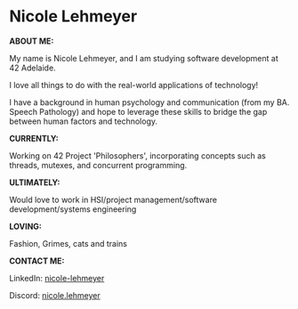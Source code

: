 # Nicole Lehmeyer

**ABOUT ME:**

My name is Nicole Lehmeyer, and I am studying software development at 42 Adelaide.

I love all things to do with the real-world applications of technology!

I have a background in human psychology and communication \(from my BA. Speech Pathology\) and hope to leverage these skills to bridge the gap between human factors and technology.

**CURRENTLY:**

Working on 42 Project 'Philosophers', incorporating concepts such as threads, mutexes, and concurrent programming.

**ULTIMATELY:**

Would love to work in HSI/project management/software development/systems engineering

**LOVING:**

Fashion, Grimes, cats and trains

**CONTACT ME:**

LinkedIn: [nicole-lehmeyer](https://www.linkedin.com/in/nicole-lehmeyer/)

Discord:  [nicole.lehmeyer](https://discordapp.com/users/1107446949344448543/)
